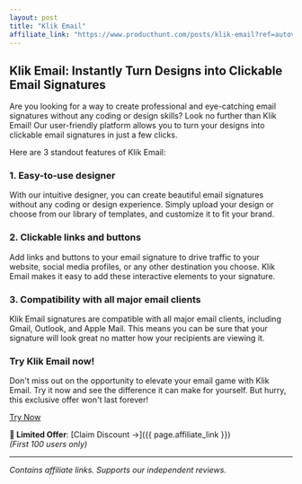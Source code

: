 ```yaml
---
layout: post
title: "Klik Email"
affiliate_link: "https://www.producthunt.com/posts/klik-email?ref=autoverse&utm_source=autoverse"
---
```


Klik Email: Instantly Turn Designs into Clickable Email Signatures
-----------------------------------------------------------------

Are you looking for a way to create professional and eye-catching email signatures without any coding or design skills? Look no further than Klik Email! Our user-friendly platform allows you to turn your designs into clickable email signatures in just a few clicks.

Here are 3 standout features of Klik Email:

### 1. Easy-to-use designer
With our intuitive designer, you can create beautiful email signatures without any coding or design experience. Simply upload your design or choose from our library of templates, and customize it to fit your brand.

### 2. Clickable links and buttons
Add links and buttons to your email signature to drive traffic to your website, social media profiles, or any other destination you choose. Klik Email makes it easy to add these interactive elements to your signature.

### 3. Compatibility with all major email clients
Klik Email signatures are compatible with all major email clients, including Gmail, Outlook, and Apple Mail. This means you can be sure that your signature will look great no matter how your recipients are viewing it.

### Try Klik Email now!

Don't miss out on the opportunity to elevate your email game with Klik Email. Try it now and see the difference it can make for yourself. But hurry, this exclusive offer won't last forever!

[Try Now](https://www.producthunt.com/r/p/953020?app_id=339)

**🚨 Limited Offer**: [Claim Discount →]({{ page.affiliate_link }})  
*(First 100 users only)*  

---

*Contains affiliate links. Supports our independent reviews.*

